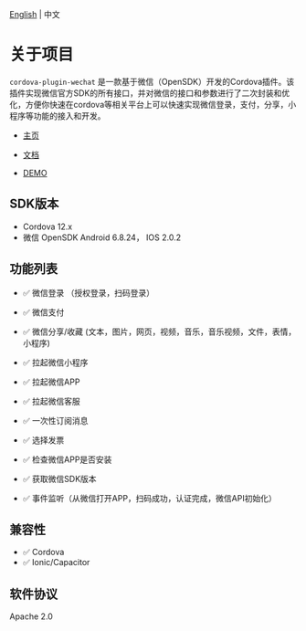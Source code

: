 [English](README.md) | 中文

# 关于项目

`cordova-plugin-wechat` 是一款基于微信（OpenSDK）开发的Cordova插件。该插件实现微信官方SDK的所有接口，并对微信的接口和参数进行了二次封装和优化，方便你快速在cordova等相关平台上可以快速实现微信登录，支付，分享，小程序等功能的接入和开发。



- [主页](https://byteee.fund/project/cordova-plugin-wechat)

- [文档](https://byteee.fund/doc/cordova-plugin-wechat/)

- [DEMO](https://github.com/byteee-fund/cordova-plugin-wechat-demo)



## SDK版本

- Cordova 12.x
- 微信 OpenSDK Android 6.8.24，  IOS 2.0.2



## 功能列表

- ✅ 微信登录 （授权登录，扫码登录）

- ✅ 微信支付

- ✅ 微信分享/收藏 (文本，图片，网页，视频，音乐，音乐视频，文件，表情，小程序)

- ✅ 拉起微信小程序

- ✅ 拉起微信APP

- ✅ 拉起微信客服

- ✅ 一次性订阅消息

- ✅ 选择发票

- ✅ 检查微信APP是否安装

- ✅ 获取微信SDK版本

- ✅ 事件监听（从微信打开APP，扫码成功，认证完成，微信API初始化）



## 兼容性

- ✅ Cordova
- ✅ Ionic/Capacitor

## 软件协议

Apache 2.0
